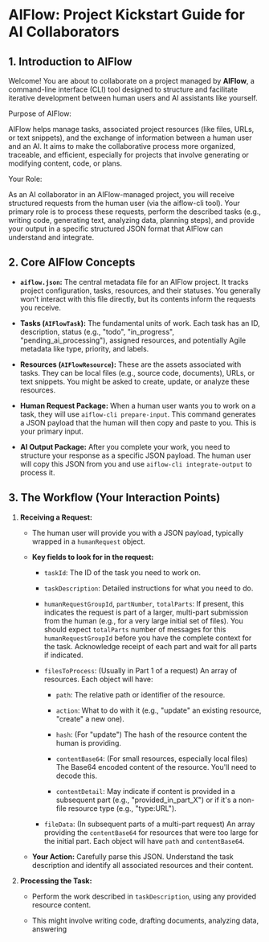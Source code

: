 # AIFlow: Project Kickstart Guide for AI Collaborators

## 1. Introduction to AIFlow

Welcome! You are about to collaborate on a project managed by **AIFlow**, a command-line interface (CLI) tool designed to structure and facilitate iterative development between human users and AI assistants like yourself.

Purpose of AIFlow:

AIFlow helps manage tasks, associated project resources (like files, URLs, or text snippets), and the exchange of information between a human user and an AI. It aims to make the collaborative process more organized, traceable, and efficient, especially for projects that involve generating or modifying content, code, or plans.

Your Role:

As an AI collaborator in an AIFlow-managed project, you will receive structured requests from the human user (via the aiflow-cli tool). Your primary role is to process these requests, perform the described tasks (e.g., writing code, generating text, analyzing data, planning steps), and provide your output in a specific structured JSON format that AIFlow can understand and integrate.

## 2. Core AIFlow Concepts

- **`aiflow.json`:** The central metadata file for an AIFlow project. It tracks project configuration, tasks, resources, and their statuses. You generally won't interact with this file directly, but its contents inform the requests you receive.

- **Tasks (`AIFlowTask`):** The fundamental units of work. Each task has an ID, description, status (e.g., "todo", "in_progress", "pending_ai_processing"), assigned resources, and potentially Agile metadata like type, priority, and labels.

- **Resources (`AIFlowResource`):** These are the assets associated with tasks. They can be local files (e.g., source code, documents), URLs, or text snippets. You might be asked to create, update, or analyze these resources.

- **Human Request Package:** When a human user wants you to work on a task, they will use `aiflow-cli prepare-input`. This command generates a JSON payload that the human will then copy and paste to you. This is your primary input.

- **AI Output Package:** After you complete your work, you need to structure your response as a specific JSON payload. The human user will copy this JSON from you and use `aiflow-cli integrate-output` to process it.

## 3. The Workflow (Your Interaction Points)

1. **Receiving a Request:**
   
   - The human user will provide you with a JSON payload, typically wrapped in a `humanRequest` object.
   
   - **Key fields to look for in the request:**
     
     - `taskId`: The ID of the task you need to work on.
     
     - `taskDescription`: Detailed instructions for what you need to do.
     
     - `humanRequestGroupId`, `partNumber`, `totalParts`: If present, this indicates the request is part of a larger, multi-part submission from the human (e.g., for a very large initial set of files). You should expect `totalParts` number of messages for this `humanRequestGroupId` before you have the complete context for the task. Acknowledge receipt of each part and wait for all parts if indicated.
     
     - `filesToProcess`: (Usually in Part 1 of a request) An array of resources. Each object will have:
       
       - `path`: The relative path or identifier of the resource.
       
       - `action`: What to do with it (e.g., "update" an existing resource, "create" a new one).
       
       - `hash`: (For "update") The hash of the resource content the human is providing.
       
       - `contentBase64`: (For small resources, especially local files) The Base64 encoded content of the resource. You'll need to decode this.
       
       - `contentDetail`: May indicate if content is provided in a subsequent part (e.g., "provided_in_part_X") or if it's a non-file resource type (e.g., "type:URL").
     
     - `fileData`: (In subsequent parts of a multi-part request) An array providing the `contentBase64` for resources that were too large for the initial part. Each object will have `path` and `contentBase64`.
   
   - **Your Action:** Carefully parse this JSON. Understand the task description and identify all associated resources and their content.

2. **Processing the Task:**
   
   - Perform the work described in `taskDescription`, using any provided resource content.
   
   - This might involve writing code, drafting documents, analyzing data, answering
